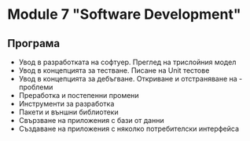 # Module 7 "Software Development"

## Програма

- Увод в разработката на софтуер. Преглед на трислойния модел
- Увод в концепцията за тестване. Писане на Unit тестове
- Увод в концепцията за дебъгване. Откриване и отстраняване на - проблеми
- Преработка и постепенни промени
- Инструменти за разработка
- Пакети и външни библиотеки
- Свързване на приложения с бази от данни
- Създаване на приложения с няколко потребителски интерфейса
